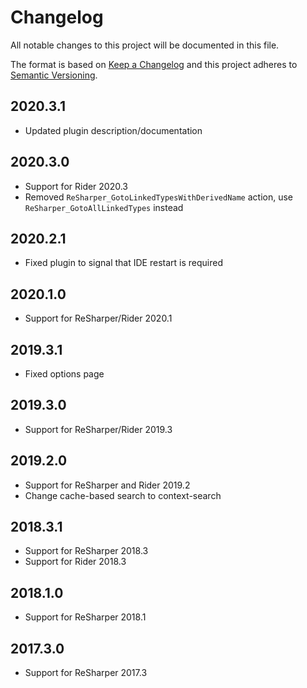 # Changelog

All notable changes to this project will be documented in this file.

The format is based on [Keep a Changelog](http://keepachangelog.com/en/1.0.0/)
and this project adheres to [Semantic Versioning](http://semver.org/spec/v2.0.0.html).

## 2020.3.1

- Updated plugin description/documentation

## 2020.3.0

- Support for Rider 2020.3
- Removed `ReSharper_GotoLinkedTypesWithDerivedName` action, use `ReSharper_GotoAllLinkedTypes` instead

## 2020.2.1

- Fixed plugin to signal that IDE restart is required

## 2020.1.0

- Support for ReSharper/Rider 2020.1

## 2019.3.1

- Fixed options page

## 2019.3.0

- Support for ReSharper/Rider 2019.3

## 2019.2.0

- Support for ReSharper and Rider 2019.2
- Change cache-based search to context-search

## 2018.3.1

- Support for ReSharper 2018.3
- Support for Rider 2018.3

## 2018.1.0

- Support for ReSharper 2018.1

## 2017.3.0

- Support for ReSharper 2017.3
